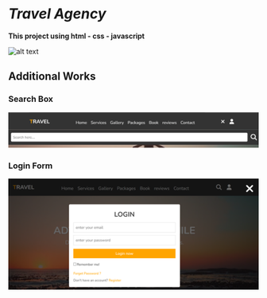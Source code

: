 # *Travel Agency*

**This project using html - css - javascript**

![alt text](images/demo.png)


## Additional Works

### Search Box

![alt text](images/search.png)

### Login Form

![alt text](images/login.png)
